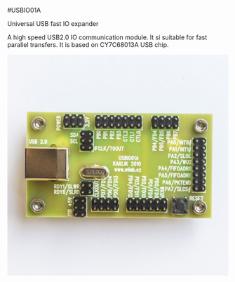 <!--- PrjInfo ---> <!--- Please remove this line after manually editing --->
<!--- 00a56be08b96043df9e37d6aff7b6990 --->
<!--- Created:20170112-18:22: ---> 
<!--- Author:Mlab: ---> 
<!--- AuthorEmail:mlab@mlab.cz: ---> 
<!--- Tags:imported: ---> 
<!--- Ust:http://www.ust.cz/shop/product_info.php?cPath=22_27&products_id=86: ---> 
<!--- Name:USBIO01A: --->
#USBIO01A 
<!--- LongName --->
Universal USB fast IO expander
<!--- ELongName ---> 

<!--- Lead --->
A high speed USB2.0 IO communication module. It si suitable for fast parallel transfers. It is based on CY7C68013A USB chip.
<!--- ELead ---> 

![LeadImg](DOC/SRC/img/USBIO01A_Top_Big.jpg) 


​
​
<!--- Description --->
<!--- EDescription --->
<!--- Content --->
<!--- EContent --->
            